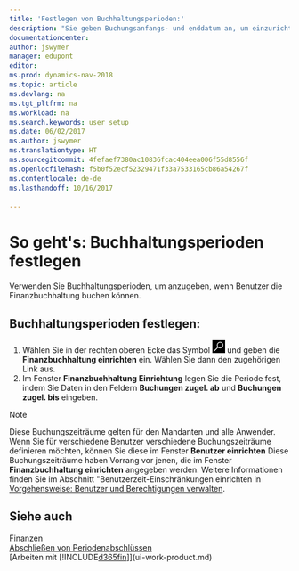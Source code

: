```yaml
---
title: 'Festlegen von Buchhaltungsperioden:'
description: "Sie geben Buchungsanfangs- und enddatum an, um einzurichten, wenn Benutzer die Finanzbuchhaltung buchen können."
documentationcenter: 
author: jswymer
manager: edupont
editor: 
ms.prod: dynamics-nav-2018
ms.topic: article
ms.devlang: na
ms.tgt_pltfrm: na
ms.workload: na
ms.search.keywords: user setup
ms.date: 06/02/2017
ms.author: jswymer
ms.translationtype: HT
ms.sourcegitcommit: 4fefaef7380ac10836fcac404eea006f55d8556f
ms.openlocfilehash: f5b0f52ecf52329471f33a7533165cb86a54267f
ms.contentlocale: de-de
ms.lasthandoff: 10/16/2017

---
```

# <a name="how-to-specify-posting-periods"></a>So geht's: Buchhaltungsperioden festlegen
Verwenden Sie Buchhaltungsperioden, um anzugeben, wenn Benutzer die Finanzbuchhaltung buchen können.  

## <a name="to-specify-posting-periods"></a>Buchhaltungsperioden festlegen:
1. Wählen Sie in der rechten oberen Ecke das Symbol ![Nach Seite oder Bericht suchen](media/ui-search/search_small.png "Nach Seite oder Bericht suchen") und geben die **Finanzbuchhaltung einrichten** ein. Wählen Sie dann den zugehörigen Link aus.  
2. Im Fenster **Finanzbuchhaltung Einrichtung** legen Sie die Periode fest, indem Sie Daten in den Feldern **Buchungen zugel. ab** und **Buchungen zugel. bis** eingeben.  

> [!NOTE]  
>   Diese Buchungszeiträume gelten für den Mandanten und alle Anwender. Wenn Sie für verschiedene Benutzer verschiedene Buchungszeiträume definieren möchten, können Sie diese im Fenster **Benutzer einrichten** Diese Buchungszeiträume haben Vorrang vor jenen, die im Fenster **Finanzbuchhaltung einrichten** angegeben werden. Weitere Informationen finden Sie im Abschnitt "Benutzerzeit-Einschränkungen einrichten in [Vorgehensweise: Benutzer und Berechtigungen verwalten](ui-how-users-permissions.md).

## <a name="see-also"></a>Siehe auch
[Finanzen](finance.md)  
[Abschließen von Periodenabschlüssen](year-how-complete-period-end-processes.md)  
[Arbeiten mit [!INCLUDE[d365fin](includes/d365fin_md.md)]](ui-work-product.md)

